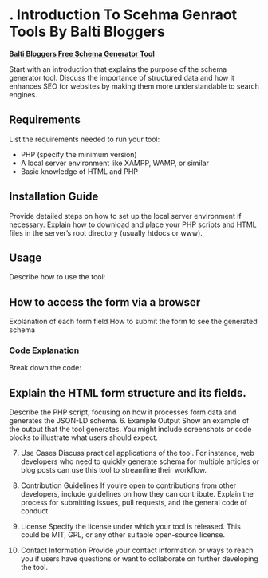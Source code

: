 <h1>. Introduction To Scehma Genraot Tools By Balti Bloggers</h1>
<p><b><a href="https://baltibloggers.com/tools/">Balti Bloggers Free Schema Generator Tool</a></b></p>
Start with an introduction that explains the purpose of the schema generator tool. Discuss the importance of structured data and how it enhances SEO for websites by making them more understandable to search engines.

<h2>Requirements</h2>
List the requirements needed to run your tool:
<ul>
<li>PHP (specify the minimum version)</li>
<li>A local server environment like XAMPP, WAMP, or similar</li>
<li>Basic knowledge of HTML and PHP</li></ul>
<h2>Installation Guide</h2>
Provide detailed steps on how to set up the local server environment if necessary. Explain how to download and place your PHP scripts and HTML files in the server’s root directory (usually htdocs or www).

<h2>Usage</h2>
Describe how to use the tool:

<h2>How to access the form via a browser</h2>
Explanation of each form field
How to submit the form to see the generated schema
<h3>Code Explanation</h3>
Break down the code:

<h2>Explain the HTML form structure and its fields.</h2>
Describe the PHP script, focusing on how it processes form data and generates the JSON-LD schema.
6. Example Output
Show an example of the output that the tool generates. You might include screenshots or code blocks to illustrate what users should expect.

7. Use Cases
Discuss practical applications of the tool. For instance, web developers who need to quickly generate schema for multiple articles or blog posts can use this tool to streamline their workflow.

8. Contribution Guidelines
If you’re open to contributions from other developers, include guidelines on how they can contribute. Explain the process for submitting issues, pull requests, and the general code of conduct.

9. License
Specify the license under which your tool is released. This could be MIT, GPL, or any other suitable open-source license.

10. Contact Information
Provide your contact information or ways to reach you if users have questions or want to collaborate on further developing the tool.
